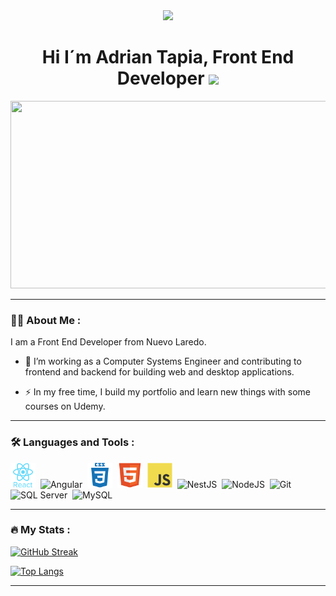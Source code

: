 <div id="header" align="center">
  <img src="https://media.giphy.com/media/M9gbBd9nbDrOTu1Mqx/giphy.gif" width="100"/>
  
  <h1>
      Hi I´m Adrian Tapia, Front End Developer
    <img src="https://media.giphy.com/media/hvRJCLFzcasrR4ia7z/giphy.gif" width="30px"/>
  </h1>
</div>
<div align="center">
  <img src="https://media.giphy.com/media/dWesBcTLavkZuG35MI/giphy.gif" width="600" height="300"/>
</div>

---

### :woman_technologist: About Me :
I am a Front End Developer from Nuevo Laredo.
- :telescope: I’m working as a Computer Systems Engineer and contributing to frontend and backend for building web and desktop applications.

- :zap: In my free time, I build my portfolio and learn new things with some courses on Udemy.

---

### :hammer_and_wrench: Languages and Tools :
<div>
  <img src="https://github.com/devicons/devicon/blob/master/icons/react/react-original-wordmark.svg" title="React" alt="React" width="40" height="40"/>&nbsp;
   <img src="https://www.crosssoft.de/wp-content/uploads/2019/03/Angular_full_color_logo.svg-e1551712341736.png" title="Angular" alt="Angular" width="40" height="40"/>&nbsp;
  <img src="https://github.com/devicons/devicon/blob/master/icons/css3/css3-plain-wordmark.svg"  title="CSS3" alt="CSS" width="40" height="40"/>&nbsp;
  <img src="https://github.com/devicons/devicon/blob/master/icons/html5/html5-original.svg" title="HTML5" alt="HTML" width="40" height="40"/>&nbsp;
  <img src="https://github.com/devicons/devicon/blob/master/icons/javascript/javascript-original.svg" title="JavaScript" alt="JavaScript" width="40" height="40"/>&nbsp;
  <img src="https://seeklogo.com/images/N/nestjs-logo-09342F76C0-seeklogo.com.png" title="NestJS" alt="NestJS" width="40" height="40"/>&nbsp;
  <img src="https://1.bp.blogspot.com/-sqAjIvOtpXI/XYoCmqOyMwI/AAAAAAAAJig/CowR8wgEauEs-RXN2IPmLYkC7NHoHuA3gCLcBGAsYHQ/s1600/node-js-logo.png" title="NodeJS" alt="NodeJS" width="40" height="40"/>&nbsp;
  <img src="https://cdn3.iconfinder.com/data/icons/social-media-2169/24/social_media_social_media_logo_git-512.png" title="Git" alt="Git" width="40" height="40"/>
  <img src="https://cdn.freebiesupply.com/logos/thumbs/2x/microsoft-sql-server-logo.png" title="SQL Server"  alt="SQL Server" width="40" height="40"/>&nbsp;
  <img src="https://static.techspot.com/images2/downloads/topdownload/2020/01/2020-01-28-ts3_thumbs-c3e.png" title="MySQL"  alt="MySQL" width="40" height="40"/>&nbsp;
</div>

---


### :fire: My Stats :
[![GitHub Streak](http://github-readme-streak-stats.herokuapp.com?user=your-github-username&theme=dark&background=000000)](https://git.io/streak-stats)

[![Top Langs](https://github-readme-stats.vercel.app/api/top-langs/?username=your-github-username&layout=compact&theme=vision-friendly-dark)](https://github.com/anuraghazra/github-readme-stats)

---

